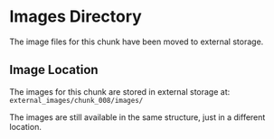 # Images Directory

The image files for this chunk have been moved to external storage.

## Image Location
The images for this chunk are stored in external storage at:
`external_images/chunk_008/images/`

The images are still available in the same structure, just in a different location.
